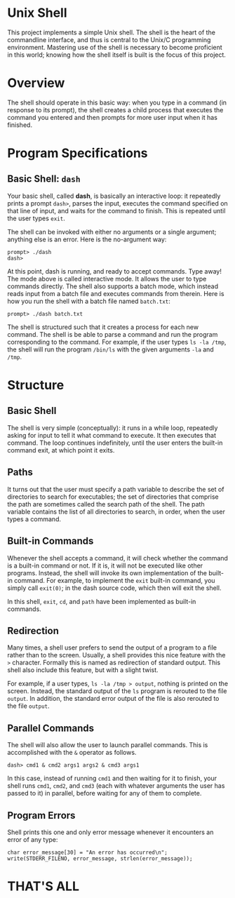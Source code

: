 # Unix Shell
This project implements a simple Unix shell. The shell is the heart of the commandline interface, and thus is central to the Unix/C programming environment. Mastering use of the shell is necessary to become proficient in this world; knowing how the shell itself is built is the focus of this project.


# Overview
The shell should operate in this basic way: when you type in a command (in response to its prompt), the shell creates a child process that executes the command you entered and then prompts for more user input when it has finished.

# Program Specifications
## Basic Shell: `dash`
Your basic shell, called **dash**, is basically an interactive loop: it repeatedly prints a prompt `dash>`, parses the input, executes the command specified on that line of input, and waits for the command to finish. This is repeated until the user types `exit`.

The shell can be invoked with either no arguments or a single argument; anything else is an error. Here is the no-argument way:
```
prompt> ./dash
dash>
```

At this point, dash is running, and ready to accept commands. Type away!
The mode above is called interactive mode. It allows the user to type commands directly. The shell also supports a batch mode, which instead reads input from a batch file and executes commands from therein. Here is how you run the shell with a batch file named `batch.txt`:
```
prompt> ./dash batch.txt
```

The shell is structured such that it creates a process for each new command. The shell is be able to parse a command and run the program corresponding to the command. For example, if the user types `ls -la /tmp`, the shell will run the program `/bin/ls` with the given arguments `-la` and `/tmp`.

# Structure
## Basic Shell
The shell is very simple (conceptually): it runs in a while loop, repeatedly asking for input to tell it what command to execute. It then executes that command. The loop continues indefinitely, until the user enters the built-in command exit, at which point it exits.

## Paths
It turns out that the user must specify a path variable to describe the set of directories to search for executables; the set of directories that comprise the path are sometimes called the search path of the shell. The path variable contains the list of all directories to search, in order, when the user types a command.

## Built-in Commands
Whenever the shell accepts a command, it will check whether the command is a built-in command or not. If it is, it will not be executed like other programs. Instead, the shell will invoke its own implementation of the built-in command. For example, to implement the `exit` built-in command, you simply call `exit(0)`; in the dash source code, which then will exit the shell.

In this shell, `exit`, `cd`, and `path` have been implemented as built-in commands.

## Redirection
Many times, a shell user prefers to send the output of a program to a file rather than to the screen. Usually, a shell provides this nice feature with the `>` character. Formally this is named as redirection of standard output. This shell also include this feature, but with a slight twist.

For example, if a user types, `ls -la /tmp > output`, nothing is printed on the screen. Instead, the standard output of the `ls` program is rerouted to the file `output`. In addition, the standard error output of the file is also rerouted to the file `output`.

## Parallel Commands
The shell will also allow the user to launch parallel commands. This is accomplished with the `&` operator as follows.
```
dash> cmd1 & cmd2 args1 args2 & cmd3 args1
```
In this case, instead of running `cmd1` and then waiting for it to finish, your shell runs `cmd1`, `cmd2`, and `cmd3` (each with whatever arguments the user has passed to it) in parallel, before waiting for any of them to complete.

## Program Errors
Shell prints this one and only error message whenever it encounters an error of any type:
```
char error_message[30] = "An error has occurred\n";
write(STDERR_FILENO, error_message, strlen(error_message));
```

# THAT'S ALL
